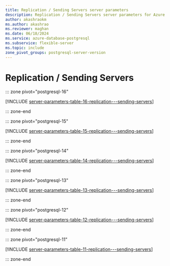 ```yaml
---
title: Replication / Sending Servers server parameters
description: Replication / Sending Servers server parameters for Azure Database for PostgreSQL - Flexible Server.
author: akashraokm
ms.author: akashrao
ms.reviewer: maghan
ms.date: 06/18/2024
ms.service: azure-database-postgresql
ms.subservice: flexible-server
ms.topic: include
zone_pivot_groups: postgresql-server-version
---
```

# Replication / Sending Servers


::: zone pivot="postgresql-16"

[!INCLUDE [server-parameters-table-16-replication---sending-servers](./includes/server-parameters-table-16-replication---sending-servers.md)]

::: zone-end


::: zone pivot="postgresql-15"

[!INCLUDE [server-parameters-table-15-replication---sending-servers](./includes/server-parameters-table-15-replication---sending-servers.md)]

::: zone-end


::: zone pivot="postgresql-14"

[!INCLUDE [server-parameters-table-14-replication---sending-servers](./includes/server-parameters-table-14-replication---sending-servers.md)]

::: zone-end


::: zone pivot="postgresql-13"

[!INCLUDE [server-parameters-table-13-replication---sending-servers](./includes/server-parameters-table-13-replication---sending-servers.md)]

::: zone-end


::: zone pivot="postgresql-12"

[!INCLUDE [server-parameters-table-12-replication---sending-servers](./includes/server-parameters-table-12-replication---sending-servers.md)]

::: zone-end


::: zone pivot="postgresql-11"

[!INCLUDE [server-parameters-table-11-replication---sending-servers](./includes/server-parameters-table-11-replication---sending-servers.md)]

::: zone-end



